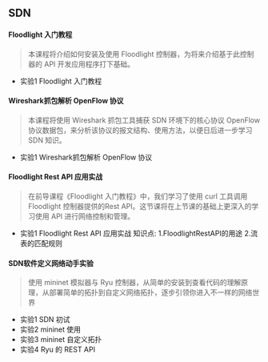 ## SDN
#### Floodlight 入门教程
> 本课程将介绍如何安装及使用 Floodlight
控制器，为将来介绍基于此控制器的 API 开发应用程序打下基础。
- 实验1  Floodlight 入门教程

#### Wireshark抓包解析 OpenFlow 协议
> 本课程将使用 Wireshark 抓包工具捕获 SDN 环境下的核心协议 OpenFlow 协议数据包，来分析该协议的报文结构、使用方法，以便日后进一步学习 SDN 知识。
- 实验1  Wireshark抓包解析 OpenFlow 协议

#### Floodlight Rest API 应用实战
> 在前导课程《Floodlight 入门教程》中，我们学习了使用 curl 工具调用 Floodlight 控制器提供的Rest API。这节课将在上节课的基础上更深入的学习使用 API 进行网络控制和管理。
- 实验1  Floodlight Rest API 应用实战
知识点: 1.FloodlightRestAPI的用途 2.流表的匹配规则

#### SDN软件定义网络动手实验
> 使用 mininet 模拟器与 Ryu 控制器，从简单的安装到查看代码的理解原理，从部署简单的拓扑到自定义网络拓扑，逐步引领你进入不一样的网络世界
- 实验1  SDN 初试
- 实验2  mininet 使用
- 实验3  mininet 自定义拓扑
- 实验4  Ryu 的 REST API
